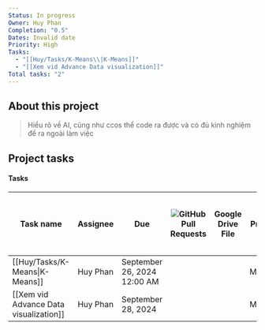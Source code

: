 ```yaml
---
Status: In progress
Owner: Huy Phan
Completion: "0.5"
Dates: Invalid date
Priority: High
Tasks:
  - "[[Huy/Tasks/K-Means\\|K-Means]]"
  - "[[Xem vid Advance Data visualization]]"
Total tasks: "2"
---
```

## About this project

> Hiểu rõ về AI, cũng như ccos thể code ra được và có đủ kinh nghiệm để ra ngoài làm việc

## Project tasks

#### Tasks

|Task name|Assignee|Due|![](https://www.notion.so/icons/branch-merge_gray.svg)GitHub Pull Requests|Google Drive File|Priority|![](https://www.notion.so/icons/target_gray.svg)Project|Related to Sub-task (1) (Tasks)|Rollup|![](https://www.notion.so/icons/run_gray.svg)Sprint|Status|Sub-task|![](https://www.notion.so/icons/tag_gray.svg)Tags|Task ID|Total subtask|
|---|---|---|---|---|---|---|---|---|---|---|---|---|---|---|
|[[Huy/Tasks/K-Means\|K-Means]]|Huy Phan|September 26, 2024 12:00 AM|||Medium|[[AIO]]|||[[Tháng 9]]|Done||Video|12|Sub-tasks: 0|
|[[Xem vid Advance Data visualization]]|Huy Phan|September 28, 2024|||Medium|[[AIO]]|||[[Tháng 9]]|In progress||Video|15|Sub-tasks: 0|